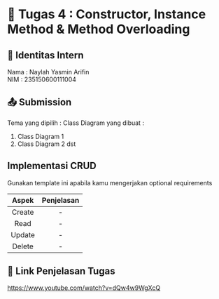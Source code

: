 # 📁 Tugas 4 : Constructor, Instance Method & Method Overloading

## 👤 Identitas Intern
Nama : Naylah Yasmin Arifin             
NIM  : 235150600111004

## 📤 Submission

Tema yang dipilih : 
Class Diagram yang dibuat : 
1. Class Diagram 1
2. Class Diagram 2
dst

## Implementasi CRUD

Gunakan template ini apabila kamu mengerjakan optional requirements

| Aspek | Penjelasan    |     
| :---:   | :---: | 
| Create | -   | 
| Read | -   | 
| Update | -   | 
| Delete | -   | 



## 🔗 Link Penjelasan Tugas

https://www.youtube.com/watch?v=dQw4w9WgXcQ


